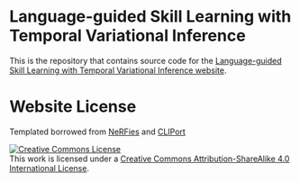 # Language-guided Skill Learning with Temporal Variational Inference

This is the repository that contains source code for the [Language-guided Skill Learning with Temporal Variational Inference website](https://language-skill-discovery.github.io/).

# Website License
Templated borrowed from <a href="https://github.com/nerfies/nerfies.github.io">NeRFies</a> and <a
                    href="https://github.com/cliport/cliport.github.io">CLIPort</a>

<a rel="license" href="http://creativecommons.org/licenses/by-sa/4.0/"><img alt="Creative Commons License" style="border-width:0" src="https://i.creativecommons.org/l/by-sa/4.0/88x31.png" /></a><br />This work is licensed under a <a rel="license" href="http://creativecommons.org/licenses/by-sa/4.0/">Creative Commons Attribution-ShareAlike 4.0 International License</a>.